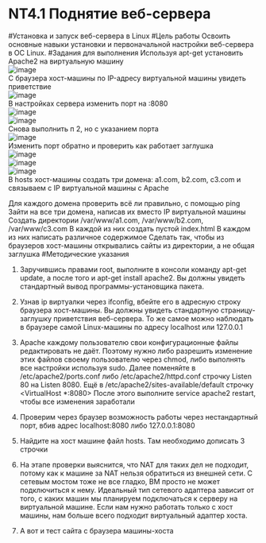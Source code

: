 # NT4.1 Поднятие веб-сервера
#Установка и запуск веб-сервера в Linux
#Цель работы
Освоить основные навыки установки и первоначальной настройки веб-сервера в ОС Linux.
#Задания для выполнения
Используя apt-get установить Apache2 на виртуальную машину  
![image](https://user-images.githubusercontent.com/70998859/142633612-a1a2241e-0bed-402d-b063-f07144c3e6ec.png)  
С браузера хост-машины по IP-адресу виртуальной машины увидеть приветствие  
![image](https://user-images.githubusercontent.com/70998859/142634505-c5f6b9b4-8e7c-4505-a71d-ac399255fc8b.png)  
В настройках сервера изменить  порт на :8080  
![image](https://user-images.githubusercontent.com/70998859/142635013-b7a0743c-1778-4170-a903-286449b3590e.png)  
![image](https://user-images.githubusercontent.com/70998859/142635687-26908ebb-e5e6-4708-836a-ef5fc358bf52.png)  
Снова выполнить п 2, но с указанием порта  
![image](https://user-images.githubusercontent.com/70998859/142636002-bc8d45f3-8e3b-4e08-bfd8-c9f4f6602cff.png)  
Изменить порт обратно и проверить как работает заглушка  
![image](https://user-images.githubusercontent.com/70998859/142636403-f82c5a55-be35-4a7a-b5b7-29381e3c0cb6.png)  
![image](https://user-images.githubusercontent.com/70998859/142636432-1fb5d32f-1ef4-4034-b37e-f5fe6e8f0c84.png)  
![image](https://user-images.githubusercontent.com/70998859/142636508-f6031f24-cc9d-47fb-8236-7be035c5e71b.png)  
В hosts хост-машины создать три домена: a1.com, b2.com, c3.com и связываем с IP виртуальной машины с Apache  

Для каждого домена проверить всё ли правильно, с помощью ping
Зайти на все три домена, написав их вместо IP виртуальной машины
Создать директории /var/www/a1.com, /var/www/b2.com, /var/www/c3.com
В каждой из них создать пустой index.html
В каждом из них написать различное содержимое
Сделать так, чтобы из браузеров хост-машины открывались сайты из директории, а не общая заглушка
#Методические указания
1.	Заручившись правами root, выполните в консоли команду apt-get update, а после того и apt-get install apache2. Вы должны увидеть стандартный вывод программы-установщика пакета.

2.	Узнав ip виртуалки через ifconfig, вбейте его в адресную строку браузера хост-машины. Вы должны увидеть стандартную страницу-заглушку приветствия веб-сервера. То же самое можно наблюдать в браузере самой Linux-машины по адресу localhost или 127.0.0.1

3.	Apache каждому пользователю свои конфигурационные файлы редактировать не даёт. Поэтому нужно либо разрешить изменение этих файлов своему пользователю через chmod, либо выполнять все настройки используя sudo.
Далее поменяйте в /etc/apache2/ports.conf либо /etc/apache2/httpd.conf строчку Listen 80 на Listen 8080. 
Ещё в /etc/apache2/sites-available/default строчку <VirtualHost *:8080>
После этого выполните service apache2 restart, чтобы все изменения заработали
4.	Проверим через браузер возможность работы через нестандартный порт, вбив адрес localhost:8080 либо 127.0.0.1:8080

6.	Найдите на хост машине файл hosts. Там необходимо дописать 3 строчки

7.	На этапе проверки выяснится, что NAT для таких дел не подходит, потому как к машине за NAT нельзя обратиться из внешней сети. С сетевым мостом тоже не все гладко, ВМ просто не может подключиться к нему.
Идеальный тип сетевого адаптера зависит от того, с каких машин мы планируем подключаться к серверу на виртуальной машине. Если нам нужно работать только с хост машины, нам больше всего подходит виртуальный адаптер хоста.

8.	А вот и тест сайта с браузера машины-хоста


